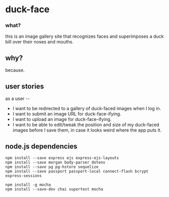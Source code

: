 # duck-face

### what?
this is an image gallery site that recognizes faces and superimposes a duck bill over their noses and mouths.

## why?
because.

## user stories

as a user --
- I want to be redirected to a gallery of duck-faced images when I log in.
- I want to submit an image URL for duck-face-ifying.
- I want to upload an image for duck-face-ifying.
- I want to be able to edit/tweak the position and size of my duck-faced images before I save them, in case it looks weird where the app puts it.

## node.js dependencies
<pre><code>npm install --save express ejs express-ejs-layouts
npm install --save morgan body-parser dotenv
npm install --save pg pg-hstore sequelize
npm install --save passport passport-local connect-flash bcrypt express-sessions

npm install -g mocha <!-- already been done -->
npm install --save-dev chai supertest mocha</code></pre>
